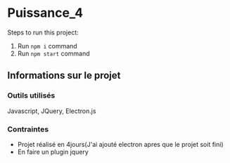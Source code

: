 # Puissance_4

Steps to run this project:

1. Run `npm i` command
2. Run `npm start` command

## Informations sur le projet

### Outils utilisés
Javascript, JQuery, Electron.js

### Contraintes
- Projet réalisé en 4jours(J'ai ajouté electron apres que le projet soit fini)
- En faire un plugin jquery
